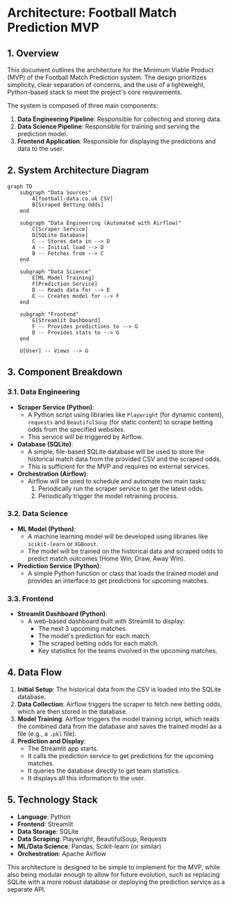 # Architecture: Football Match Prediction MVP

## 1. Overview

This document outlines the architecture for the Minimum Viable Product (MVP) of the Football Match Prediction system. The design prioritizes simplicity, clear separation of concerns, and the use of a lightweight, Python-based stack to meet the project's core requirements.

The system is composed of three main components:
1.  **Data Engineering Pipeline**: Responsible for collecting and storing data.
2.  **Data Science Pipeline**: Responsible for training and serving the prediction model.
3.  **Frontend Application**: Responsible for displaying the predictions and data to the user.

## 2. System Architecture Diagram

```mermaid
graph TD
    subgraph "Data Sources"
        A[football-data.co.uk CSV]
        B[Scraped Betting Odds]
    end

    subgraph "Data Engineering (Automated with Airflow)"
        C[Scraper Service]
        D[SQLite Database]
        C -- Stores data in --> D
        A -- Initial load --> D
        B -- Fetches from --> C
    end

    subgraph "Data Science"
        E[ML Model Training]
        F[Prediction Service]
        D -- Reads data for --> E
        E -- Creates model for --> F
    end

    subgraph "Frontend"
        G[Streamlit Dashboard]
        F -- Provides predictions to --> G
        D -- Provides stats to --> G
    end

    U[User] -- Views --> G
```

## 3. Component Breakdown

### 3.1. Data Engineering

-   **Scraper Service (Python)**:
    -   A Python script using libraries like `Playwright` (for dynamic content), `requests` and `BeautifulSoup` (for static content) to scrape betting odds from the specified websites.
    -   This service will be triggered by Airflow.
-   **Database (SQLite)**:
    -   A simple, file-based SQLite database will be used to store the historical match data from the provided CSV and the scraped odds.
    -   This is sufficient for the MVP and requires no external services.
-   **Orchestration (Airflow)**:
    -   Airflow will be used to schedule and automate two main tasks:
        1.  Periodically run the scraper service to get the latest odds.
        2.  Periodically trigger the model retraining process.

### 3.2. Data Science

-   **ML Model (Python)**:
    -   A machine learning model will be developed using libraries like `scikit-learn` or `XGBoost`.
    -   The model will be trained on the historical data and scraped odds to predict match outcomes (Home Win, Draw, Away Win).
-   **Prediction Service (Python)**:
    -   A simple Python function or class that loads the trained model and provides an interface to get predictions for upcoming matches.

### 3.3. Frontend

-   **Streamlit Dashboard (Python)**:
    -   A web-based dashboard built with Streamlit to display:
        -   The next 3 upcoming matches.
        -   The model's prediction for each match.
        -   The scraped betting odds for each match.
        -   Key statistics for the teams involved in the upcoming matches.

## 4. Data Flow

1.  **Initial Setup**: The historical data from the CSV is loaded into the SQLite database.
2.  **Data Collection**: Airflow triggers the scraper to fetch new betting odds, which are then stored in the database.
3.  **Model Training**: Airflow triggers the model training script, which reads the combined data from the database and saves the trained model as a file (e.g., a `.pkl` file).
4.  **Prediction and Display**:
    -   The Streamlit app starts.
    -   It calls the prediction service to get predictions for the upcoming matches.
    -   It queries the database directly to get team statistics.
    -   It displays all this information to the user.

## 5. Technology Stack

-   **Language**: Python
-   **Frontend**: Streamlit
-   **Data Storage**: SQLite
-   **Data Scraping**: Playwright, BeautifulSoup, Requests
-   **ML/Data Science**: Pandas, Scikit-learn (or similar)
-   **Orchestration**: Apache Airflow

This architecture is designed to be simple to implement for the MVP, while also being modular enough to allow for future evolution, such as replacing SQLite with a more robust database or deploying the prediction service as a separate API.